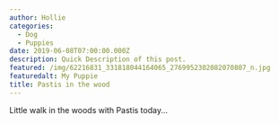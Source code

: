 ```yaml
---
author: Hollie
categories:
  - Dog
  - Puppies
date: 2019-06-08T07:00:00.000Z
description: Quick Description of this post.
featured: /img/62216831_331818044164065_2769952302082070807_n.jpg
featuredalt: My Puppie
title: Pastis in the wood
---
```

Little walk in the woods with Pastis today...
